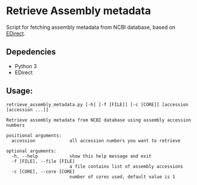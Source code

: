 # Retrieve Assembly metadata

Script for fetching assembly metadata from NCBI database, based on [EDirect](https://www.ncbi.nlm.nih.gov/books/NBK179288/).

## Depedencies
* Python 3
* EDirect

## Usage:
```
retrieve_assembly_metadata.py [-h] [-f [FILE]] [-c [CORE]] [accession [accession ...]]

Retrieve assembly metadata from NCBI database using assembly accession numbers

positional arguments:
  accession             all accession numbers you want to retrieve

optional arguments:
  -h, --help            show this help message and exit
  -f [FILE], --file [FILE]
                        a file contains list of assembly accessions
  -c [CORE], --core [CORE]
                        number of cores used, default value is 1
```
